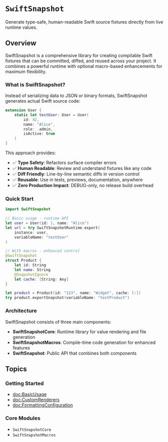 # ``SwiftSnapshot``

Generate type-safe, human-readable Swift source fixtures directly from live runtime values.

## Overview

SwiftSnapshot is a comprehensive library for creating compilable Swift fixtures that can be committed, diffed, and reused across your project. It combines a powerful runtime with optional macro-based enhancements for maximum flexibility.

### What is SwiftSnapshot?

Instead of serializing data to JSON or binary formats, SwiftSnapshot generates actual Swift source code:

```swift
extension User {
    static let testUser: User = User(
        id: 42,
        name: "Alice",
        role: .admin,
        isActive: true
    )
}
```

This approach provides:
- ✅ **Type Safety**: Refactors surface compiler errors
- ✅ **Human Readable**: Review and understand fixtures like any code
- ✅ **Diff Friendly**: Line-by-line semantic diffs in version control
- ✅ **Reusable**: Use in tests, previews, documentation, anywhere
- ✅ **Zero Production Impact**: DEBUG-only, no release build overhead

### Quick Start

```swift
import SwiftSnapshot

// Basic usage - runtime API
let user = User(id: 1, name: "Alice")
let url = try SwiftSnapshotRuntime.export(
    instance: user,
    variableName: "testUser"
)

// With macros - enhanced control
@SwiftSnapshot
struct Product {
    let id: String
    let name: String
    @SnapshotIgnore
    let cache: [String: Any]
}

let product = Product(id: "123", name: "Widget", cache: [:])
try product.exportSnapshot(variableName: "testProduct")
```

### Architecture

SwiftSnapshot consists of three main components:

- **SwiftSnapshotCore**: Runtime library for value rendering and file generation
- **SwiftSnapshotMacros**: Compile-time code generation for enhanced features
- **SwiftSnapshot**: Public API that combines both components

## Topics

### Getting Started

- <doc:BasicUsage>
- <doc:CustomRenderers>
- <doc:FormattingConfiguration>

### Core Modules

- ``SwiftSnapshotCore``
- ``SwiftSnapshotMacros``